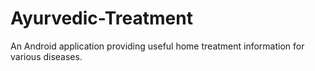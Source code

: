 # Ayurvedic-Treatment
An Android application providing useful home treatment information for various diseases.
